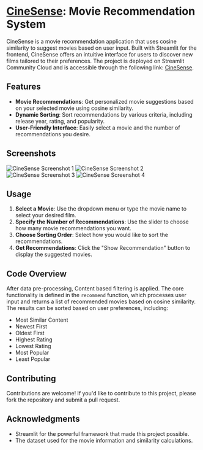 # [CineSense](https://cinesense.streamlit.app): Movie Recommendation System

CineSense is a movie recommendation application that uses cosine similarity to suggest movies based on user input. Built with Streamlit for the frontend, CineSense offers an intuitive interface for users to discover new films tailored to their preferences. The project is deployed on Streamlit Community Cloud and is accessible through the following link: [CineSense](https://cinesense.streamlit.app).

## Features

- **Movie Recommendations**: Get personalized movie suggestions based on your selected movie using cosine similarity.
- **Dynamic Sorting**: Sort recommendations by various criteria, including release year, rating, and popularity.
- **User-Friendly Interface**: Easily select a movie and the number of recommendations you desire.

## Screenshots

![CineSense Screenshot 1](https://github.com/Sayantika84/CineSense/blob/main/screenshots/screenshot1.png?raw=true)
![CineSense Screenshot 2](https://github.com/Sayantika84/CineSense/blob/main/screenshots/screenshot2.png?raw=true)
![CineSense Screenshot 3](https://github.com/Sayantika84/CineSense/blob/main/screenshots/screenshot3.png?raw=true)
![CineSense Screenshot 4](https://github.com/Sayantika84/CineSense/blob/main/screenshots/screenshot4.png?raw=true)



## Usage

1. **Select a Movie**: Use the dropdown menu or type the movie name to select your desired film.
2. **Specify the Number of Recommendations**: Use the slider to choose how many movie recommendations you want.
3. **Choose Sorting Order**: Select how you would like to sort the recommendations.
4. **Get Recommendations**: Click the "Show Recommendation" button to display the suggested movies.

## Code Overview

After data pre-processing, Content based filtering is applied. The core functionality is defined in the `recommend` function, which processes user input and returns a list of recommended movies based on cosine similarity. The results can be sorted based on user preferences, including:

- Most Similar Content
- Newest First
- Oldest First
- Highest Rating
- Lowest Rating
- Most Popular
- Least Popular

## Contributing

Contributions are welcome! If you'd like to contribute to this project, please fork the repository and submit a pull request.

## Acknowledgments

- Streamlit for the powerful framework that made this project possible.
- The dataset used for the movie information and similarity calculations.
